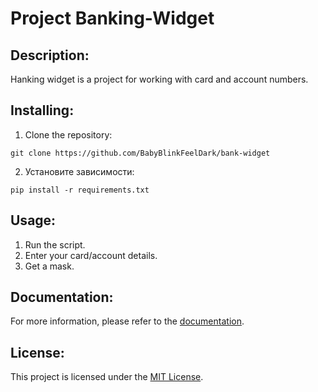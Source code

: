 # Project Banking-Widget

## Description:

Hanking widget is a project for working with card and account numbers.

## Installing:

1. Clone the repository:
```
git clone https://github.com/BabyBlinkFeelDark/bank-widget
```
2. Установите зависимости:
```
pip install -r requirements.txt
```
## Usage:

1. Run the script.
2. Enter your card/account details.
3. Get a mask.

## Documentation:

For more information, please refer to the [documentation](docs/README.md).

## License:

This project is licensed under the [MIT License](LICENSE).
